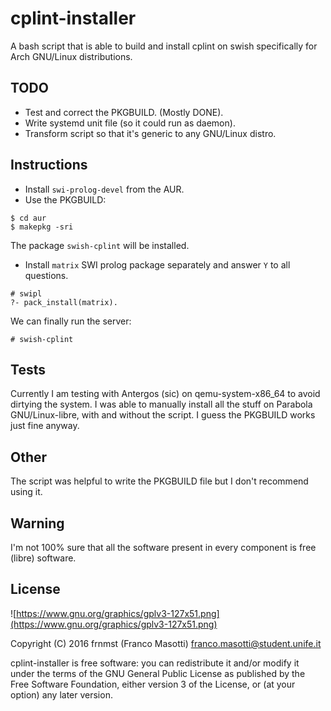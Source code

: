 # cplint-installer
A bash script that is able to build and install cplint on swish
specifically for Arch GNU/Linux distributions.

## TODO
- Test and correct the PKGBUILD. (Mostly DONE).
- Write systemd unit file (so it could run as daemon).
- Transform script so that it's generic to any GNU/Linux distro.

## Instructions
- Install `swi-prolog-devel` from the AUR.
- Use the PKGBUILD:
```
$ cd aur
$ makepkg -sri
```
The package `swish-cplint` will be installed.

- Install `matrix` SWI prolog package separately and answer `Y` to all 
questions.
```
# swipl
?- pack_install(matrix).
```

We can finally run the server:
```
# swish-cplint
```

## Tests
Currently I am testing with Antergos (sic) on qemu-system-x86_64
to avoid dirtying the system. I was able to manually install all the stuff on 
Parabola GNU/Linux-libre, with and without the script. I guess the PKGBUILD 
works just fine anyway.

## Other
The script was helpful to write the PKGBUILD file but I don't recommend using 
it.

## Warning
I'm not 100% sure that all the software present in
every component is free (libre) software.

## License
![https://www.gnu.org/graphics/gplv3-127x51.png](https://www.gnu.org/graphics/gplv3-127x51.png)

Copyright (C) 2016 frnmst (Franco Masotti) <franco.masotti@student.unife.it>

cplint-installer is free software: you can redistribute it and/or modify it 
under the terms of the GNU General Public License as published by the Free Software 
Foundation, either version 3 of the License, or (at your option) any later 
version.
